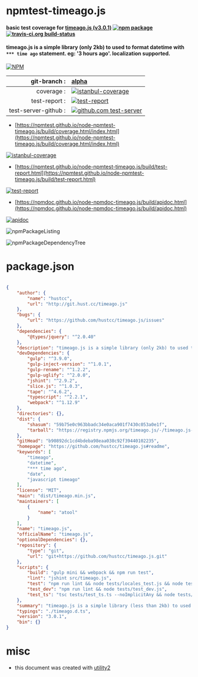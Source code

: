 # npmtest-timeago.js

#### basic test coverage for  [timeago.js (v3.0.1)](https://github.com/hustcc/timeago.js#readme)  [![npm package](https://img.shields.io/npm/v/npmtest-timeago.js.svg?style=flat-square)](https://www.npmjs.org/package/npmtest-timeago.js) [![travis-ci.org build-status](https://api.travis-ci.org/npmtest/node-npmtest-timeago.js.svg)](https://travis-ci.org/npmtest/node-npmtest-timeago.js)

#### timeago.js is a simple library (only 2kb) to used to format datetime with `*** time ago` statement. eg: '3 hours ago'. localization supported.

[![NPM](https://nodei.co/npm/timeago.js.png?downloads=true&downloadRank=true&stars=true)](https://www.npmjs.com/package/timeago.js)

| git-branch : | [alpha](https://github.com/npmtest/node-npmtest-timeago.js/tree/alpha)|
|--:|:--|
| coverage : | [![istanbul-coverage](https://npmtest.github.io/node-npmtest-timeago.js/build/coverage.badge.svg)](https://npmtest.github.io/node-npmtest-timeago.js/build/coverage.html/index.html)|
| test-report : | [![test-report](https://npmtest.github.io/node-npmtest-timeago.js/build/test-report.badge.svg)](https://npmtest.github.io/node-npmtest-timeago.js/build/test-report.html)|
| test-server-github : | [![github.com test-server](https://npmtest.github.io/node-npmtest-timeago.js/GitHub-Mark-32px.png)](https://npmtest.github.io/node-npmtest-timeago.js/build/app/index.html) | | build-artifacts : | [![build-artifacts](https://npmtest.github.io/node-npmtest-timeago.js/glyphicons_144_folder_open.png)](https://github.com/npmtest/node-npmtest-timeago.js/tree/gh-pages/build)|

- [https://npmtest.github.io/node-npmtest-timeago.js/build/coverage.html/index.html](https://npmtest.github.io/node-npmtest-timeago.js/build/coverage.html/index.html)

[![istanbul-coverage](https://npmtest.github.io/node-npmtest-timeago.js/build/screenCapture.buildCi.browser.%252Ftmp%252Fbuild%252Fcoverage.lib.html.png)](https://npmtest.github.io/node-npmtest-timeago.js/build/coverage.html/index.html)

- [https://npmtest.github.io/node-npmtest-timeago.js/build/test-report.html](https://npmtest.github.io/node-npmtest-timeago.js/build/test-report.html)

[![test-report](https://npmtest.github.io/node-npmtest-timeago.js/build/screenCapture.buildCi.browser.%252Ftmp%252Fbuild%252Ftest-report.html.png)](https://npmtest.github.io/node-npmtest-timeago.js/build/test-report.html)

- [https://npmdoc.github.io/node-npmdoc-timeago.js/build/apidoc.html](https://npmdoc.github.io/node-npmdoc-timeago.js/build/apidoc.html)

[![apidoc](https://npmdoc.github.io/node-npmdoc-timeago.js/build/screenCapture.buildCi.browser.%252Ftmp%252Fbuild%252Fapidoc.html.png)](https://npmdoc.github.io/node-npmdoc-timeago.js/build/apidoc.html)

![npmPackageListing](https://npmtest.github.io/node-npmtest-timeago.js/build/screenCapture.npmPackageListing.svg)

![npmPackageDependencyTree](https://npmtest.github.io/node-npmtest-timeago.js/build/screenCapture.npmPackageDependencyTree.svg)



# package.json

```json

{
    "author": {
        "name": "hustcc",
        "url": "http://git.hust.cc/timeago.js"
    },
    "bugs": {
        "url": "https://github.com/hustcc/timeago.js/issues"
    },
    "dependencies": {
        "@types/jquery": "^2.0.40"
    },
    "description": "timeago.js is a simple library (only 2kb) to used to format datetime with '*** time ago' statement. eg: '3 hours ago'. localization supported.",
    "devDependencies": {
        "gulp": "^3.9.0",
        "gulp-inject-version": "^1.0.1",
        "gulp-rename": "^1.2.2",
        "gulp-uglify": "^2.0.0",
        "jshint": "^2.9.2",
        "slice.js": "^1.0.3",
        "tape": "^4.6.2",
        "typescript": "^2.2.1",
        "webpack": "^1.12.9"
    },
    "directories": {},
    "dist": {
        "shasum": "59b75e0c963bbadc34e0aca901f7430c053a0e1f",
        "tarball": "https://registry.npmjs.org/timeago.js/-/timeago.js-3.0.1.tgz"
    },
    "gitHead": "b90892dc1cd4bdeba98eaa038c92f39440102235",
    "homepage": "https://github.com/hustcc/timeago.js#readme",
    "keywords": [
        "timeago",
        "datetime",
        "*** time ago",
        "date",
        "javascript timeago"
    ],
    "license": "MIT",
    "main": "dist/timeago.min.js",
    "maintainers": [
        {
            "name": "atool"
        }
    ],
    "name": "timeago.js",
    "officialName": "timeago.js",
    "optionalDependencies": {},
    "repository": {
        "type": "git",
        "url": "git+https://github.com/hustcc/timeago.js.git"
    },
    "scripts": {
        "build": "gulp mini && webpack && npm run test",
        "lint": "jshint src/timeago.js",
        "test": "npm run lint && node tests/locales_test.js && node tests/test.js && npm run test_ts",
        "test_dev": "npm run lint && node tests/test_dev.js",
        "test_ts": "tsc tests/test_ts.ts --noImplicitAny && node tests/test_ts.js"
    },
    "summary": "timeago.js is a simple library (less than 2kb) to used to format datetime with '*** time ago' statement. eg: '3 hours ago'.",
    "typings": "./timeago.d.ts",
    "version": "3.0.1",
    "bin": {}
}
```



# misc
- this document was created with [utility2](https://github.com/kaizhu256/node-utility2)
